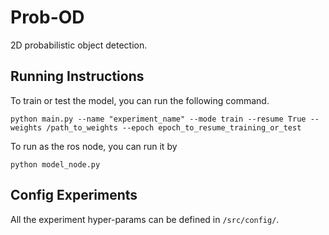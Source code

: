 # Prob-OD
2D probabilistic object detection.

## Running Instructions

To train or test the model, you can run the following command. 

```python main.py --name "experiment_name" --mode train --resume True --weights /path_to_weights --epoch epoch_to_resume_training_or_test```

To run as the ros node, you can run it by 

```python model_node.py```


## Config Experiments

All the experiment hyper-params can be defined in `/src/config/`. 
